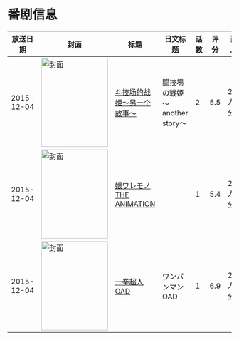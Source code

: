 # 番剧信息

|放送日期|封面|标题|日文标题|话数|评分|评分人数|
|---|---|---|---|---|---|---|
|2015-12-04|<img src="https://bangumi.tv/img/no_icon_subject.png" alt="封面" style="width:150px;height:200px;object-fit:cover;">|[斗技场的战姫～另一个故事～](https://bangumi.tv/subject/159329)|闘技場の戦姫～another story～|2|5.5|215人评分|
|2015-12-04|<img src="https://bangumi.tv/img/no_icon_subject.png" alt="封面" style="width:150px;height:200px;object-fit:cover;">|[娘ワレモノ THE ANIMATION](https://bangumi.tv/subject/159331)||1|5.4|234人评分|
|2015-12-04|<img src="https://lain.bgm.tv/pic/cover/c/49/aa/147359_3q7YY.jpg" alt="封面" style="width:150px;height:200px;object-fit:cover;">|[一拳超人 OAD](https://bangumi.tv/subject/147359)|ワンパンマン OAD|1|6.9|2108人评分|
